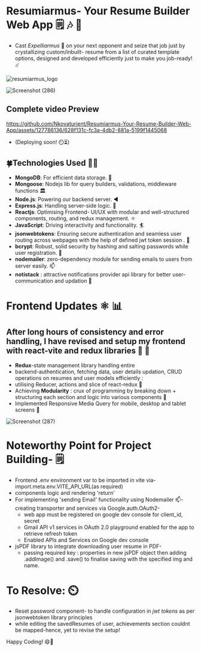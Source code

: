 # Resumiarmus- Your Resume Builder Web App 🗒️ 🎶 📄
- Cast *Expelliarmus* 🌟 on your next opponent and seize that job just by crystallizing custom/inbuilt- resume from a list of 
curated template options, designed and developed efficiently just to make you job-ready! ☄️

![resumiarmus_logo](https://github.com/Nkovaturient/Resumiarmus-Your-Resume-Builder-Web-App/assets/127786136/56befdd1-4859-417f-9ba4-dbac6f7d12ca)

![Screenshot (286)](https://github.com/Nkovaturient/Resumiarmus-Your-Resume-Builder-Web-App/assets/127786136/af074bfa-1a73-444d-b4c3-068a002c95b3)

## Complete video Preview

https://github.com/Nkovaturient/Resumiarmus-Your-Resume-Builder-Web-App/assets/127786136/628f131c-fc3a-4db2-881a-5199f1445068


- (Deploying soon! ⏲️⏳)

## 🍀Technologies Used 🧑‍💻

- **MongoDB**: For efficient data storage. 🏪
- **Mongoose**: Nodejs lib for query builders, validations, middleware functions 🏛️
- **Node.js**: Powering our backend server. ◀️
- **Express.js**: Handling server-side logic. 🧮
- **Reactjs**: Optimising Frontend- UI/UX with modular and well-structured components, routing, and redux management. ⚛️
- **JavaScript**: Driving interactivity and functionality. 🏄
- **jsonwebtokens**: Ensuring secure authentication and seamless user routing across webpages with the help of defined jwt token session . 🛂
- **bcrypt**: Robust, solid security by hashing and salting passwords while user registration. 🔐
- **nodemailer**: zero-dependency module for sending emails to users from server easily. 📫
- **notistack** : attractive notifications provider api library for better user-communication and updation 🔔

# Frontend Updates  ⚛️ 📊
## After long hours of consistency and error handling, I have revised and setup my frontend with react-vite and redux libraries 🗽 🥳
-  **Redux**-state management library handling entire
- backend-authentication, fetching data, user details updation, CRUD operations on resumes and user models efficiently :
- utilising Reducer, actions and slice of react-redux 📃
- Achieving **Modularity** : crux of programming by breaking down + structuring each section and logic into various components 📔
- Implemented Responsive Media Query for mobile, desktop and tablet screens 🌟
  
![Screenshot (287)](https://github.com/Nkovaturient/Resumiarmus-Your-Resume-Builder-Web-App/assets/127786136/4b221ac8-1a42-4e0d-90be-87c3b9b77b7b)

# Noteworthy Point for Project Building- 🗒️
- Frontend .env environment var to be imported in vite via- import.meta.env.VITE_API_URL(as required)
- components logic and rendering 'return'
- For implementing 'sending Email' functionality using Nodemailer 📫- creating transporter and services via Google.auth.OAuth2-
   - web app must be registered on google dev console for client_id, secret
   - Gmail API v1 services in OAuth 2.0 playground enabled for the app to retrieve refresh token
   - Enabled APIs and Services on Google dev console
- jsPDF library to integrate downloading user resume in PDF-
   - passing required key : properties in new jsPDF object then adding .addImage() and .save() to finalise saving with the specified img and name.


# To Resolve: ⏲️
- Reset password component- to handle configuration in *jwt tokens* as per jsonwebtoken library principles
- while editing the savedResumes of user, achievements section couldnt be mapped-hence, yet to revise the setup!

Happy Coding! 😄💙
